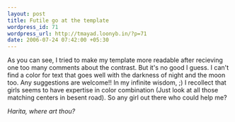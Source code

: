 ```yaml
--- 
layout: post
title: Futile go at the template
wordpress_id: 71
wordpress_url: http://tmayad.loonyb.in/?p=71
date: 2006-07-24 07:42:00 +05:30
---
```

<p> As you can see, I tried to make my template more readable after recieving one too many comments about the contrast. But it's no good I guess. I can't find a color for text that goes well with the darkness of night and the moon too. Any suggestions are welcome!! In my infinite wisdom, ;) I recollect that girls seems to have expertise in color combination (Just look at all those matching centers in besent road). So any girl out there who could help me?</p>

<p><i>Harita, where art thou?</i></p>
